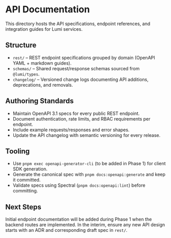 # API Documentation

This directory hosts the API specifications, endpoint references, and integration guides for Lumi services.

## Structure

- `rest/` – REST endpoint specifications grouped by domain (OpenAPI YAML + markdown guides).
- `schemas/` – Shared request/response schemas sourced from `@lumi/types`.
- `changelog/` – Versioned change logs documenting API additions, deprecations, and removals.

## Authoring Standards

- Maintain OpenAPI 3.1 specs for every public REST endpoint.
- Document authentication, rate limits, and RBAC requirements per endpoint.
- Include example requests/responses and error shapes.
- Update the API changelog with semantic versioning for every release.

## Tooling

- Use `pnpm exec openapi-generator-cli` (to be added in Phase 1) for client SDK generation.
- Generate the canonical spec with `pnpm docs:openapi:generate` and keep it committed.
- Validate specs using Spectral (`pnpm docs:openapi:lint`) before committing.

## Next Steps

Initial endpoint documentation will be added during Phase 1 when the backend routes are implemented. In the interim, ensure any new API design starts with an ADR and corresponding draft spec in `rest/`.
